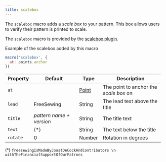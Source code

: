 ```yaml
---
title: scalebox
---
```


The `scalebox` macro adds a *scale box* to your pattern. This box allows
users to verify their pattern is printed to scale.

The `scalebox` macro is provided by the [scalebox plugin](/reference/plugins/scalebox).

<Example part="plugin_scalebox">
Example of the scalebox added by this macro
</Example>

```js
macro('scalebox', {
  at: points.anchor
})
```

| Property    | Default | Type                | Description | 
|-------------|---------|---------------------|-------------|
| `at`        |         | [Point](/reference/api/point) | The point to anchor the *scale box* on |
| `lead`      | FreeSewing | String           | The lead text above the title |
| `title`     | *pattern name + version* | String | The title text |
| `text`      | (\*)    | String              | The text below the title |
| `rotate`    | 0       | Number              | Rotation in degrees |

(\*) `freesewingIsMadeByJoostDeCockAndContributors \n withTheFinancialSupportOfOurPatrons`

